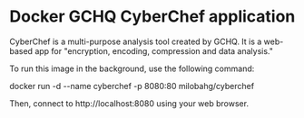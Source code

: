 # Docker GCHQ CyberChef application

CyberChef is a multi-purpose analysis tool created by GCHQ. It is a web-based app for "encryption, encoding, compression and data analysis."

To run this image in the background, use the following command:

docker run -d --name cyberchef -p 8080:80 milobahg/cyberchef

Then, connect to http://localhost:8080 using your web browser.
